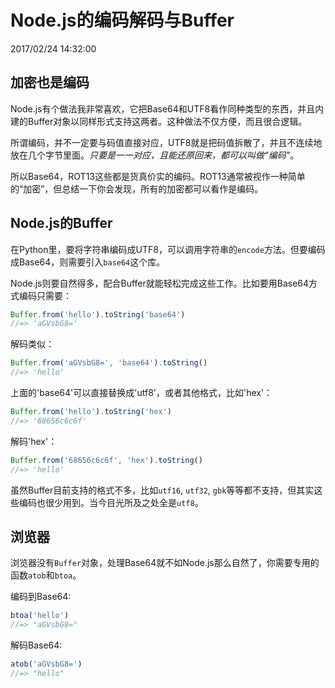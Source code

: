 # Node.js的编码解码与Buffer
2017/02/24 14:32:00


## 加密也是编码

Node.js有个做法我非常喜欢，它把Base64和UTF8看作同种类型的东西，并且内建的Buffer对象以同样形式支持这两者。这种做法不仅方便，而且很合逻辑。

所谓编码，并不一定要与码值直接对应，UTF8就是把码值拆散了，并且不连续地放在几个字节里面。*只要是一一对应，且能还原回来，都可以叫做“编码”*。

所以Base64，ROT13这些都是货真价实的编码。ROT13通常被视作一种简单的“加密”，但总结一下你会发现，所有的加密都可以看作是编码。


## Node.js的Buffer

在Python里，要将字符串编码成UTF8，可以调用字符串的`encode`方法。但要编码成Base64，则需要引入`base64`这个库。

Node.js则要自然得多，配合Buffer就能轻松完成这些工作。比如要用Base64方式编码只需要：

```js
Buffer.from('hello').toString('base64')
//=> 'aGVsbG8='
```

解码类似：

```js
Buffer.from('aGVsbG8=', 'base64').toString()
//=> 'hello'
```

上面的'base64'可以直接替换成'utf8'，或者其他格式，比如'hex'：

```js
Buffer.from('hello').toString('hex')
//=> '68656c6c6f'
```

解码'hex'：

```js
Buffer.from('68656c6c6f', 'hex').toString()
//=> 'hello'
```

虽然Buffer目前支持的格式不多，比如`utf16`, `utf32`, `gbk`等等都不支持，但其实这些编码也很少用到。当今目光所及之处全是`utf8`。


## 浏览器

浏览器没有`Buffer`对象，处理Base64就不如Node.js那么自然了，你需要专用的函数`atob`和`btoa`。

编码到Base64:

```js
btoa('hello')
//=> "aGVsbG8="
```

解码Base64:

```js
atob('aGVsbG8=')
//=> "hello"
```

